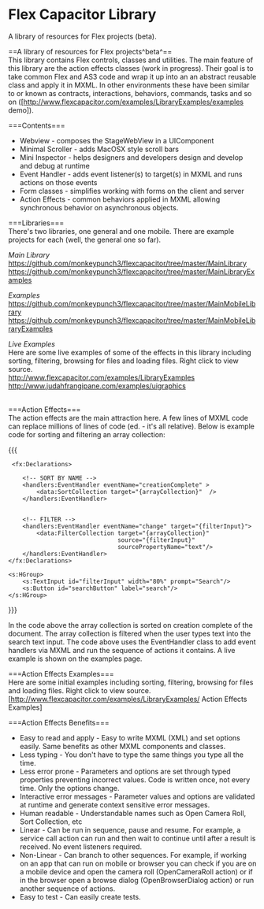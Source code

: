 Flex Capacitor Library
======

A library of resources for Flex projects (beta).

==A library of resources for Flex projects^beta^== <br/>
This library contains Flex controls, classes and utilities. The main feature of this library are the action effects classes (work in progress). Their goal is to take common Flex and AS3 code and wrap it up into an an abstract reusable class and apply it in MXML. In other environments these have been similar to or known as contracts, interactions, behaviors, commands, tasks and so on ([http://www.flexcapacitor.com/examples/LibraryExamples/examples demo]).<br/>

===Contents===<br/>
  * Webview - composes the StageWebView in a UIComponent 
  * Minimal Scroller - adds MacOSX style scroll bars
  * Mini Inspector - helps designers and developers design and develop and debug at runtime
  * Event Handler - adds event listener(s) to target(s) in MXML and runs actions on those events
  * Form classes - simplifies working with forms on the client and server 
  * Action Effects - common behaviors applied in MXML allowing synchronous behavior on asynchronous objects.<br/>


===Libraries===<br/>
There's two libraries, one general and one mobile. There are example projects for each (well, the general one so far). <br/>

*Main Library*<br/>
https://github.com/monkeypunch3/flexcapacitor/tree/master/MainLibrary<br/>
https://github.com/monkeypunch3/flexcapacitor/tree/master/MainLibraryExamples<br/>

*Examples*<br/>
https://github.com/monkeypunch3/flexcapacitor/tree/master/MainMobileLibrary<br/>
https://github.com/monkeypunch3/flexcapacitor/tree/master/MainMobileLibraryExamples<br/>

*Live Examples*<br/>
Here are some live examples of some of the effects in this library including sorting, filtering, browsing for files and loading files. Right click to view source.<br/>
http://www.flexcapacitor.com/examples/LibraryExamples<br/>
http://www.judahfrangipane.com/examples/uigraphics<br/>
<br/>

===Action Effects===<br/>
The action effects are the main attraction here. A few lines of MXML code can replace millions of lines of code (ed. - it's all relative). Below is example code for sorting and filtering an array collection:<br/>

{{{
      
     <fx:Declarations>
    
        <!-- SORT BY NAME -->
        <handlers:EventHandler eventName="creationComplete" >
            <data:SortCollection target="{arrayCollection}"  />
        </handlers:EventHandler>
        
        
        <!-- FILTER -->
        <handlers:EventHandler eventName="change" target="{filterInput}">
            <data:FilterCollection target="{arrayCollection}" 
                                   source="{filterInput}" 
                                   sourcePropertyName="text"/>
        </handlers:EventHandler>
    </fx:Declarations>

    <s:HGroup>
        <s:TextInput id="filterInput" width="80%" prompt="Search"/>
        <s:Button id="searchButton" label="search"/>
    </s:HGroup>
}}}
<br/>

In the code above the array collection is sorted on creation complete of the document. The array collection is filtered when the user types text into the search text input. The code above uses the EventHandler class to add event handlers via MXML and run the sequence of actions it contains. A live example is shown on the examples page.<br/>


===Action Effects Examples=== <br/>
Here are some initial examples including sorting, filtering, browsing for files and loading files. Right click to view source. 
[http://www.flexcapacitor.com/examples/LibraryExamples/ Action Effects Examples]<br/>


===Action Effects Benefits=== <br/>
  * Easy to read and apply - Easy to write MXML (XML) and set options easily. Same benefits as other MXML components and classes.
  * Less typing - You don't have to type the same things you type all the time.
  * Less error prone - Parameters and options are set through typed properties preventing incorrect values. Code is written once, not every time. Only the options change. 
  * Interactive error messages - Parameter values and options are validated at runtime and generate context sensitive error messages.
  * Human readable - Understandable names such as Open Camera Roll, Sort Collection, etc
  * Linear - Can be run in sequence, pause and resume. For example, a service call action can run and then wait to continue until after a result is received. No event listeners required.  
  * Non-Linear - Can branch to other sequences. For example, if working on an app that can run on mobile or browser you can check if you are on a mobile device and open the camera roll (OpenCameraRoll action) or if in the browser open a browse dialog (OpenBrowserDialog action) or run another sequence of actions. 
  * Easy to test - Can easily create tests. <br/>
<br/>

